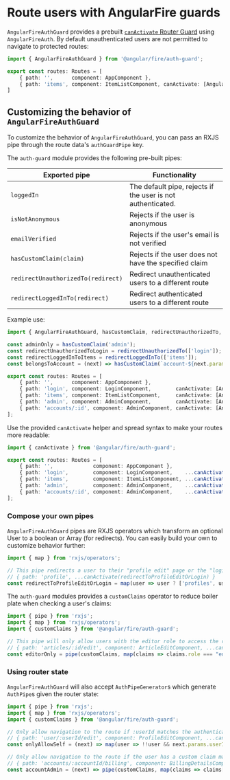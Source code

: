 # Route users with AngularFire guards

`AngularFireAuthGuard` provides a prebuilt [`canActivate` Router Guard](https://angular.io/api/router/CanActivate) using `AngularFireAuth`. By default unauthenticated users are not permitted to navigate to protected routes:

```ts
import { AngularFireAuthGuard } from '@angular/fire/auth-guard';

export const routes: Routes = [
    { path: '',      component: AppComponent },
    { path: 'items', component: ItemListComponent, canActivate: [AngularFireAuthGuard] },
]
```

## Customizing the behavior of `AngularFireAuthGuard`

To customize the behavior of `AngularFireAuthGuard`, you can pass an RXJS pipe through the route data's `authGuardPipe` key.

The `auth-guard` module provides the following pre-built pipes:

| Exported pipe                      | Functionality |
|-|-|
| `loggedIn`                         | The default pipe, rejects if the user is not authenticated. |
| `isNotAnonymous`                   | Rejects if the user is anonymous |
| `emailVerified`                    | Rejects if the user's email is not verified |
| `hasCustomClaim(claim)`            | Rejects if the user does not have the specified claim |
| `redirectUnauthorizedTo(redirect)` | Redirect unauthenticated users to a different route  |
| `redirectLoggedInTo(redirect)`     | Redirect authenticated users to a different route |

Example use:

```ts
import { AngularFireAuthGuard, hasCustomClaim, redirectUnauthorizedTo, redirectLoggedInTo } from '@angular/fire/auth-guard';

const adminOnly = hasCustomClaim('admin');
const redirectUnauthorizedToLogin = redirectUnauthorizedTo(['login']);
const redirectLoggedInToItems = redirectLoggedInTo(['items']);
const belongsToAccount = (next) => hasCustomClaim(`account-${next.params.id}`);

export const routes: Routes = [
    { path: '',      component: AppComponent },
    { path: 'login', component: LoginComponent,        canActivate: [AngularFireAuthGuard], data: { authGuardPipe: redirectLoggedInToItems }},
    { path: 'items', component: ItemListComponent,     canActivate: [AngularFireAuthGuard], data: { authGuardPipe: redirectUnauthorizedToLogin },
    { path: 'admin', component: AdminComponent,        canActivate: [AngularFireAuthGuard], data: { authGuardPipe: adminOnly }},
    { path: 'accounts/:id', component: AdminComponent, canActivate: [AngularFireAuthGuard], data: { authGuardPipe: belongsToAccount }}
];
```

Use the provided `canActivate` helper and spread syntax to make your routes more readable:

```ts
import { canActivate } from '@angular/fire/auth-guard';

export const routes: Routes = [
    { path: '',             component: AppComponent },
    { path: 'login',        component: LoginComponent,    ...canActivate(redirectLoggedInToItems) },
    { path: 'items',        component: ItemListComponent, ...canActivate(redirectUnauthorizedToLogin) },
    { path: 'admin',        component: AdminComponent,    ...canActivate(adminOnly) },
    { path: 'accounts/:id', component: AdminComponent,    ...canActivate(belongsToAccount) }
];
```

### Compose your own pipes

`AngularFireAuthGuard` pipes are RXJS operators which transform an optional User to a boolean or Array (for redirects). You can easily build your own to customize behavior further:

```ts
import { map } from 'rxjs/operators';

// This pipe redirects a user to their "profile edit" page or the "login page" if they're unauthenticated
// { path: 'profile', ...canActivate(redirectToProfileEditOrLogin) }
const redirectToProfileEditOrLogin = map(user => user ? ['profiles', user.uid, 'edit'] : ['login']);
```

The `auth-guard` modules provides a `customClaims` operator to reduce boiler plate when checking a user's claims:

```ts
import { pipe } from 'rxjs';
import { map } from 'rxjs/operators';
import { customClaims } from '@angular/fire/auth-guard';

// This pipe will only allow users with the editor role to access the route
// { path: 'articles/:id/edit', component: ArticleEditComponent, ...canActivate(editorOnly) }
const editorOnly = pipe(customClaims, map(claims => claims.role === "editor"));
```

### Using router state

`AngularFireAuthGuard` will also accept `AuthPipeGenerator`s which generate `AuthPipe`s given the router state:

```ts
import { pipe } from 'rxjs';
import { map } from 'rxjs/operators';
import { customClaims } from '@angular/fire/auth-guard';

// Only allow navigation to the route if :userId matches the authenticated user's uid
// { path: 'user/:userId/edit', component: ProfileEditComponent, ...canActivate(onlyAllowSelf) }
const onlyAllowSelf = (next) => map(user => !!user && next.params.userId === user.uid);

// Only allow navigation to the route if the user has a custom claim matching  :accountId
// { path: 'accounts/:accountId/billing', component: BillingDetailsComponent, ...canActivate(accountAdmin) }
const accountAdmin = (next) => pipe(customClaims, map(claims => claims[`account-${next.params.accountId}-role`] === "admin"));
```

